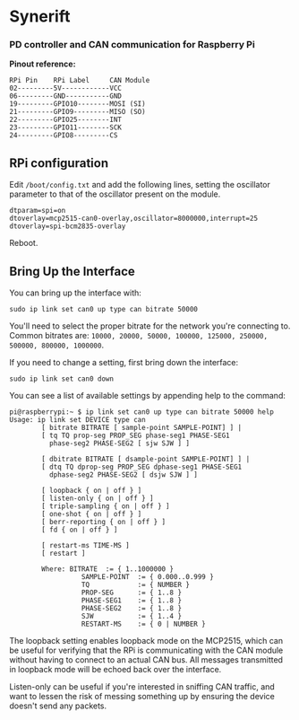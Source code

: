 # Synerift

### PD controller and CAN communication for Raspberry Pi

**Pinout reference:**
```
RPi Pin    RPi Label     CAN Module
02---------5V------------VCC
06---------GND-----------GND
19---------GPIO10--------MOSI (SI)
21---------GPIO9---------MISO (SO)
22---------GPIO25--------INT
23---------GPIO11--------SCK
24---------GPIO8---------CS
```

## RPi configuration

Edit `/boot/config.txt` and add the following lines, setting the oscillator parameter to that of the oscillator present on the module.
```
dtparam=spi=on
dtoverlay=mcp2515-can0-overlay,oscillator=8000000,interrupt=25 
dtoverlay=spi-bcm2835-overlay
```
Reboot.


## Bring Up the Interface

You can bring up the interface with:

```shell
sudo ip link set can0 up type can bitrate 50000
```

You'll need to select the proper bitrate for the network you're connecting to. Common bitrates are: `10000, 20000, 50000, 100000, 125000, 250000, 500000, 800000, 1000000`.

If you need to change a setting, first bring down the interface:
```shell
sudo ip link set can0 down
```
You can see a list of available settings by appending help to the command:
```shell
pi@raspberrypi:~ $ ip link set can0 up type can bitrate 50000 help
Usage: ip link set DEVICE type can
        [ bitrate BITRATE [ sample-point SAMPLE-POINT] ] |
        [ tq TQ prop-seg PROP_SEG phase-seg1 PHASE-SEG1
          phase-seg2 PHASE-SEG2 [ sjw SJW ] ]

        [ dbitrate BITRATE [ dsample-point SAMPLE-POINT] ] |
        [ dtq TQ dprop-seg PROP_SEG dphase-seg1 PHASE-SEG1
          dphase-seg2 PHASE-SEG2 [ dsjw SJW ] ]

        [ loopback { on | off } ]
        [ listen-only { on | off } ]
        [ triple-sampling { on | off } ]
        [ one-shot { on | off } ]
        [ berr-reporting { on | off } ]
        [ fd { on | off } ]

        [ restart-ms TIME-MS ]
        [ restart ]

        Where: BITRATE  := { 1..1000000 }
                  SAMPLE-POINT  := { 0.000..0.999 }
                  TQ            := { NUMBER }
                  PROP-SEG      := { 1..8 }
                  PHASE-SEG1    := { 1..8 }
                  PHASE-SEG2    := { 1..8 }
                  SJW           := { 1..4 }
                  RESTART-MS    := { 0 | NUMBER }
```
The loopback setting enables loopback mode on the MCP2515, which can be useful for verifying that the RPi is communicating with the CAN module without having to connect to an actual CAN bus. All messages transmitted in loopback mode will be echoed back over the interface.

Listen-only can be useful if you're interested in sniffing CAN traffic, and want to lessen the risk of messing something up by ensuring the device doesn't send any packets.
